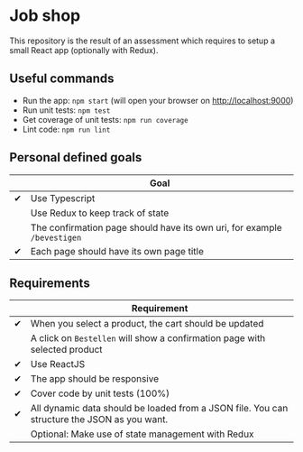 # Job shop

This repository is the result of an assessment which requires to setup a small React app (optionally with Redux).

## Useful commands
* Run the app: `npm start` (will open your browser on [http://localhost:9000](http://localhost:9000))
* Run unit tests: `npm test`
* Get coverage of unit tests: `npm run coverage`
* Lint code: `npm run lint`

## Personal defined goals
|   | Goal
|---|------
| ✔ | Use Typescript
|   | Use Redux to keep track of state
|   | The confirmation page should have its own uri, for example `/bevestigen`
| ✔ | Each page should have its own page title

## Requirements
|   | Requirement
|---|-------------
| ✔ | When you select a product, the cart should be updated
|   | A click on `Bestellen` will show a confirmation page with selected product
| ✔ | Use ReactJS
| ✔ | The app should be responsive
| ✔ | Cover code by unit tests (100%)
| ✔ | All dynamic data should be loaded from a JSON file. You can structure the JSON as you want.
|   | Optional: Make use of state management with Redux
